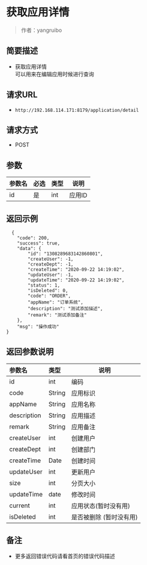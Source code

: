 # 获取应用详情

> 作者：yangruibo

## 简要描述

- 获取应用详情    
  可以用来在编辑应用时候进行查询

## 请求URL
- ` http://192.168.114.171:8179/application/detail `
  
## 请求方式
- POST 

## 参数

|参数名|必选|类型|说明|
|:----    |:---|:----- |-----   |
|id |是  |int |应用ID   |


## 返回示例 

``` 
  {
    "code": 200,
    "success": true,
    "data": {
        "id": "1308289683142860801",
        "createUser": -1,
        "createDept": -1,
        "createTime": "2020-09-22 14:19:02",
        "updateUser": -1,
        "updateTime": "2020-09-22 14:19:02",
        "status": 1,
        "isDeleted": 0,
        "code": "ORDER",
        "appName": "订单系统",
        "description": "测试添加描述",
        "remark": "测试添加备注"
    },
    "msg": "操作成功"
}
```

## 返回参数说明 


|参数名|类型|说明|
|:-----  |:-----|-----|
|id |int   |编码   |
|code |String   |应用标识   |
|appName |String   |应用名称   |
|description |String   |应用描述   |
|remark |String   |应用备注   |
|createUser |int   |创建用户   |
|createDept |int   |创建部门   |
|createTime |Date   |创建时间   |
|updateUser |int  |更新用户  |
|size |int   |分页大小   |
|updateTime |date   |修改时间   |
|current |int   |应用状态(暂时没有用)   |
|isDeleted |int   |是否被删除 (暂时没有用)   |

## 备注 

- 更多返回错误代码请看首页的错误代码描述